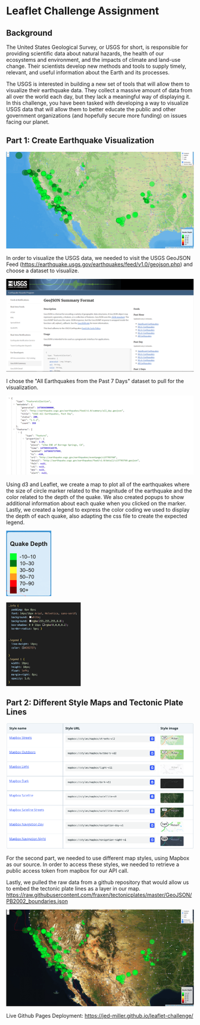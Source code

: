 # Leaflet Challenge Assignment

## Background

The United States Geological Survey, or USGS for short, is responsible for providing scientific data about natural hazards, the health of our ecosystems and environment, and the impacts of climate and land-use change. Their scientists develop new methods and tools to supply timely, relevant, and useful information about the Earth and its processes.

The USGS is interested in building a new set of tools that will allow them to visualize their earthquake data. They collect a massive amount of data from all over the world each day, but they lack a meaningful way of displaying it. In this challenge, you have been tasked with developing a way to visualize USGS data that will allow them to better educate the public and other government organizations (and hopefully secure more funding) on issues facing our planet.

## Part 1: Create Earthquake Visualization

![Earthquake_outdoor_view](./Images/Outdoors_earthquake_view.png "Outdoors Earthquake View")

In order to visualize the USGS data, we needed to visit the USGS GeoJSON Feed (https://earthquake.usgs.gov/earthquakes/feed/v1.0/geojson.php) and choose a dataset to visualize.

![USGS_GeoJSON](./Images/3-Data.png "USGS GeoJSON Feed")


I chose the "All Earthquakes from the Past 7 Days" dataset to pull for the visualization.


![last_7_days](./Images/4-JSON.png "All Earthquakes Last 7 Days JSON")

Using d3 and Leaflet, we create a map to plot all of the earthquakes where the size of circle marker related to the magnitude of the earthquake and the color related to the depth of the quake. We also created popups to show additional information about each quake when you clicked on the marker. Lastly, we created a legend to express the color coding we used to display the depth of each quake, also adapting the css file to create the expected legend.

![legend](./Images/legend.png "Legend")

<img src="./Images/legend_css_snippet.png" alt="Legend Snippet" width="200" height="225"/>

## Part 2: Different Style Maps and Tectonic Plate Lines

![Mapbox_styles](./Images/Mapbox_styles.png "Mapbox Styles")


For the second part, we needed to use different map styles, using Mapbox as our source. In order to access these styles, we needed to retrieve a public access token from mapbox for our API call.

Lastly, we pulled the raw data from a github repository that would allow us to embed the tectonic plate lines as a layer in our map. https://raw.githubusercontent.com/fraxen/tectonicplates/master/GeoJSON/PB2002_boundaries.json


![tectonic_plates](./Images/Satellite_quake_plates_view.png "View with plate lines")

Live Github Pages Deployment: https://jed-miller.github.io/leaflet-challenge/

